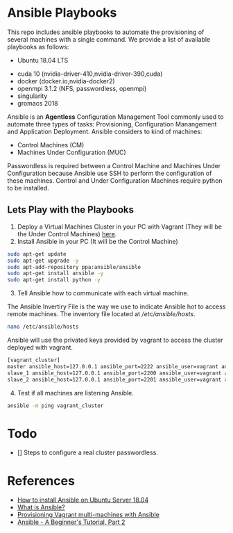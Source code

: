 # Ansible Playbooks

This repo includes ansible playbooks to automate the provisioning of several machines with a single command. We provide a list of available playbooks as follows:

* Ubuntu 18.04 LTS
 - cuda 10 (nvidia-driver-410,nvidia-driver-390,cuda)
 - docker (docker.io,nvidia-docker2)
 - openmpi 3.1.2 (NFS, passwordless, openmpi)
 - singularity 
 - gromacs 2018

Ansible is an **Agentless** Configuration Management Tool commonly used to automate three types of tasks: Provisioning, Configuration Manangement and Application Deployment. Ansible considers to kind of machines:

- Control Machines (CM)
- Machines Under Configuration (MUC)

Passwordless is required between a Control Machine and Machines Under Configuration because Ansible use SSH to perform the configuration of these machines. Control and Under Configuration Machines require python to be installed.


## Lets Play with the Playbooks

1. Deploy a Virtual Machines Cluster in your PC with Vagrant (They will be the Under Control Machines) [here]().
2. Install Ansible in your PC (It will be the Control Machine)

```sh
sudo apt-get update
sudo apt-get upgrade -y
sudo apt-add-repository ppa:ansible/ansible
sudo apt-get install ansible -y
sudo apt-get install python -y
```

3. Tell Ansible how to communicate with each virtual machine.

The Ansible Invertiry File is the way we use to indicate Ansible hot to access remote machines. The inventory file located at */etc/ansible/hosts*.

```sh
nano /etc/ansible/hosts
```

Ansible will use the privated keys provided by vagrant to access the cluster deployed with vagrant.

```sh
[vagrant_cluster]
master ansible_host=127.0.0.1 ansible_port=2222 ansible_user=vagrant ansible_ssh_private_key_file=/home/username/Desktop/vagrant/cluster/.vagrant/machines/master/virtualbox/private_key
slave_1 ansible_host=127.0.0.1 ansible_port=2200 ansible_user=vagrant ansible_ssh_private_key_file=/home/username/Desktop/vagrant/cluster/.vagrant/machines/slave_1/virtualbox/private_key
slave_2 ansible_host=127.0.0.1 ansible_port=2201 ansible_user=vagrant ansible_ssh_private_key_file=/home/username/Desktop/vagrant/cluster/.vagrant/machines/slave_2/virtualbox/private_key
```

4. Test if all machines are listening Ansible.

```sh
ansible -m ping vagrant_cluster
```

# Todo

- [] Steps to configure a real cluster passwordless.

# References

- [How to install Ansible on Ubuntu Server 18.04](https://www.techrepublic.com/article/how-to-install-ansible-on-ubuntu-server-18-04/)
- [What is Ansible?](https://cloudacademy.com/blog/what-is-ansible/)
- [Provisioning Vagrant multi-machines with Ansible](https://medium.com/@megawan/provisioning-vagrant-multi-machines-with-ansible-32e1809816c5)
- [Ansible - A Beginner's Tutorial, Part 2
](https://www.youtube.com/watch?v=pRZA9ymZXn0)



